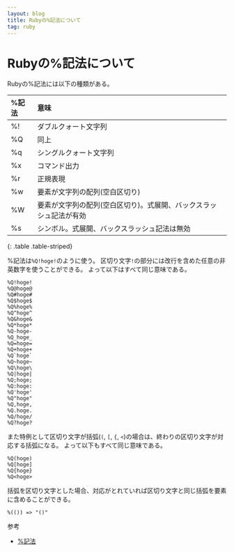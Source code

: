 ```yaml
---
layout: blog
title: Rubyの%記法について
tag: ruby
---
```


# Rubyの%記法について

Rubyの%記法には以下の種類がある。

|%記法|意味|
|:-|:-|
|%!   |ダブルクォート文字列|
|%Q   |同上|
|%q   |シングルクォート文字列|
|%x   |コマンド出力|
|%r   |正規表現|
|%w   |要素が文字列の配列(空白区切り)|
|%W   |要素が文字列の配列(空白区切り)。式展開、バックスラッシュ記法が有効|
|%s   |シンボル。式展開、バックスラッシュ記法は無効|
{: .table .table-striped}

%記法は`%Q!hoge!`のように使う。
区切り文字`!`の部分には改行を含めた任意の非英数字を使うことができる。
よって以下はすべて同じ意味である。

~~~~
%Q!hoge!
%Q@hoge@
%Q#hoge#
%Q$hoge$
%Q%hoge%
%Q^hoge^
%Q&hoge&
%Q*hoge*
%Q-hoge-
%Q_hoge_
%Q=hoge=
%Q+hoge+
%Q`hoge`
%Q~hoge~
%Q\hoge\
%Q|hoge|
%Q;hoge;
%Q:hoge:
%Q'hoge'
%Q"hoge"
%Q,hoge,
%Q.hoge.
%Q/hoge/
%Q?hoge?
~~~~

また特例として区切り文字が括弧(`(`, `[`, `{`, `<`)の場合は、終わりの区切り文字が対応する括弧になる。
よって以下もすべて同じ意味である。

~~~~
%Q(hoge)
%Q[hoge]
%Q{hoge}
%Q<hoge>
~~~~

括弧を区切り文字とした場合、対応がとれていれば区切り文字と同じ括弧を要素に含めることができる。

~~~~
%(()) => "()"
~~~~

参考

- [%記法](http://docs.ruby-lang.org/ja/1.9.3/doc/spec=2fliteral.html#percent)
